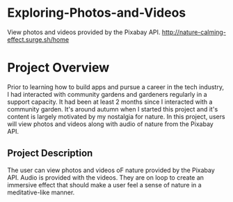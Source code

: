 # Exploring-Photos-and-Videos
View photos and videos provided by the Pixabay API. 
http://nature-calming-effect.surge.sh/home

# Project Overview
Prior to learning how to build apps and pursue a career in the tech industry, I had interacted with community gardens and gardeners regularly in a support capacity.   It had been at least 2 months since I interacted with a community garden. It's around autumn when I started this project and it's content is largely motivated by my nostalgia for nature. In this project, users will view photos and videos along with audio of nature from the Pixabay API.

## Project Description
The user can view photos and videos oF nature provided by the Pixabay API. Audio is provided with the videos. They are on loop to create an immersive effect that should make a user feel a sense of nature in a meditative-like manner. 


